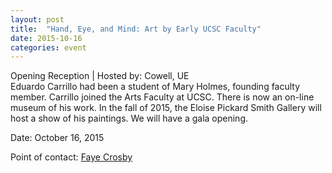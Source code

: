 ```yaml
---
layout: post
title:  "Hand, Eye, and Mind: Art by Early UCSC Faculty"
date: 2015-10-16
categories: event
---
```

<div class="event-type-host">Opening Reception | Hosted by: Cowell, UE</div>
Eduardo Carrillo had been a student of Mary Holmes, founding faculty member. Carrillo joined the Arts Faculty at UCSC. There is now an on-line museum of his work. In the fall of 2015, the Eloise Pickard Smith Gallery will host a show of his paintings. We will have a gala opening.

Date: October 16, 2015

Point of contact: [Faye Crosby](mailto:fjcrosby@ucsc.edu)